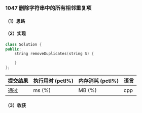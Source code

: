 ### 1047 删除字符串中的所有相邻重复项

#### （1）思路

#### （2）实现

```cpp
class Solution {
public:
    string removeDuplicates(string S) {

    }
};
```

| 提交结果 | 执行用时 (pctl%) | 内存消耗 (pctl%) | 语言 |
|:---------|:-----------------|:-----------------|:-----|
| 通过     |  ms (%)   |  MB (%)  | cpp  |

#### （3）收获
